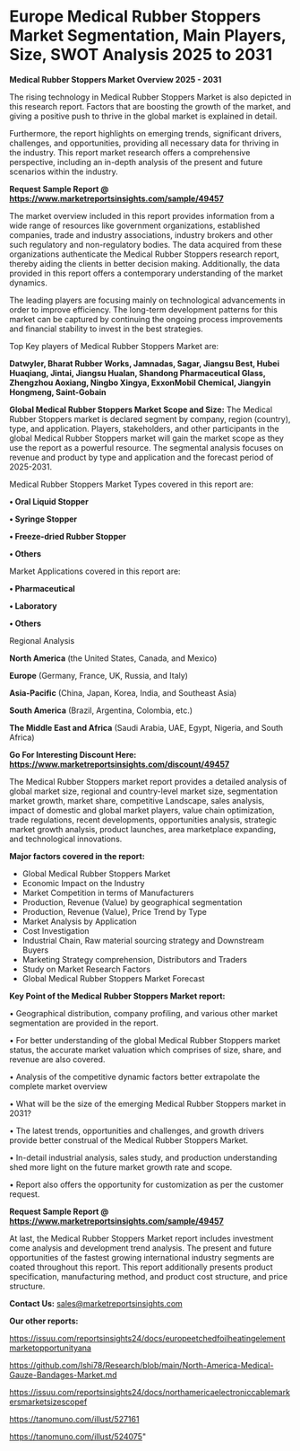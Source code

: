 # Europe Medical Rubber Stoppers Market Segmentation, Main Players, Size, SWOT Analysis 2025 to 2031

<Strong> Medical Rubber Stoppers Market Overview 2025 - 2031</strong>

The rising technology in Medical Rubber Stoppers Market is also depicted in this research report. Factors that are boosting the growth of the market, and giving a positive push to thrive in the global market is explained in detail.

Furthermore, the report highlights on emerging trends, significant drivers, challenges, and opportunities, providing all necessary data for thriving in the industry. This report market research offers a comprehensive perspective, including an in-depth analysis of the present and future scenarios within the industry.

<strong>Request Sample Report @ <a href=https://www.marketreportsinsights.com/sample/49457>https://www.marketreportsinsights.com/sample/49457</a></strong>

The market overview included in this report provides information from a wide range of resources like government organizations, established companies, trade and industry associations, industry brokers and other such regulatory and non-regulatory bodies. The data acquired from these organizations authenticate the Medical Rubber Stoppers research report, thereby aiding the clients in better decision making. Additionally, the data provided in this report offers a contemporary understanding of the market dynamics.

The leading players are focusing mainly on technological advancements in order to improve efficiency. The long-term development patterns for this market can be captured by continuing the ongoing process improvements and financial stability to invest in the best strategies.

Top Key players of Medical Rubber Stoppers Market are:

<strong>Datwyler, Bharat Rubber Works, Jamnadas, Sagar, Jiangsu Best, Hubei Huaqiang, Jintai, Jiangsu Hualan, Shandong Pharmaceutical Glass, Zhengzhou Aoxiang, Ningbo Xingya, ExxonMobil Chemical, Jiangyin Hongmeng, Saint-Gobain</strong>

<strong><b>Global Medical Rubber Stoppers Market Scope and Size:</b></strong>
The Medical Rubber Stoppers market is declared segment by company, region (country), type, and application. Players, stakeholders, and other participants in the global Medical Rubber Stoppers market will gain the market scope as they use the report as a powerful resource. The segmental analysis focuses on revenue and product by type and application and the forecast period of 2025-2031.

Medical Rubber Stoppers Market Types covered in this report are:

<strong>•  Oral Liquid Stopper

•  Syringe Stopper

•  Freeze-dried Rubber Stopper

•  Others</strong>

Market Applications covered in this report are:

<strong>•  Pharmaceutical

•  Laboratory

•  Others</strong> 

Regional Analysis

<strong>North America</strong> (the United States, Canada, and Mexico)

<strong>Europe</strong> (Germany, France, UK, Russia, and Italy)

<strong>Asia-Pacific</strong> (China, Japan, Korea, India, and Southeast Asia)

<strong>South America</strong> (Brazil, Argentina, Colombia, etc.)

<strong>The Middle East and Africa</strong> (Saudi Arabia, UAE, Egypt, Nigeria, and South Africa)

<strong>Go For Interesting Discount Here: <a href=https://www.marketreportsinsights.com/discount/49457>https://www.marketreportsinsights.com/discount/49457</a></strong>

The Medical Rubber Stoppers market report provides a detailed analysis of global market size, regional and country-level market size, segmentation market growth, market share, competitive Landscape, sales analysis, impact of domestic and global market players, value chain optimization, trade regulations, recent developments, opportunities analysis, strategic market growth analysis, product launches, area marketplace expanding, and technological innovations.

<strong><b>Major factors covered in the report:</b></strong>
<ul>
  <li>Global Medical Rubber Stoppers Market </li>
  <li>Economic Impact on the Industry</li>
  <li>Market Competition in terms of Manufacturers</li>
  <li>Production, Revenue (Value) by geographical segmentation</li>
  <li>Production, Revenue (Value), Price Trend by Type</li>
  <li>Market Analysis by Application</li>
  <li>Cost Investigation</li>
  <li>Industrial Chain, Raw material sourcing strategy and Downstream Buyers</li>
  <li>Marketing Strategy comprehension, Distributors and Traders</li>
  <li>Study on Market Research Factors</li>
  <li>Global Medical Rubber Stoppers Market Forecast</li>
</ul>

<strong><b>Key Point of the Medical Rubber Stoppers Market report:</b></strong>

• Geographical distribution, company profiling, and various other market segmentation are provided in the report.

• For better understanding of the global Medical Rubber Stoppers market status, the accurate market valuation which comprises of size, share, and revenue are also covered.

• Analysis of the competitive dynamic factors better extrapolate the complete market overview

• What will be the size of the emerging Medical Rubber Stoppers market in 2031?

• The latest trends, opportunities and challenges, and growth drivers provide better construal of the Medical Rubber Stoppers Market.

• In-detail industrial analysis, sales study, and production understanding shed more light on the future market growth rate and scope.

• Report also offers the opportunity for customization as per the customer request.

<strong>Request Sample Report @ <a href=https://www.marketreportsinsights.com/sample/49457>https://www.marketreportsinsights.com/sample/49457</a></strong>

At last, the Medical Rubber Stoppers Market report includes investment come analysis and development trend analysis. The present and future opportunities of the fastest growing international industry segments are coated throughout this report. This report additionally presents product specification, manufacturing method, and product cost structure, and price structure.

<strong>Contact Us:</strong>
sales@marketreportsinsights.com

<strong>Our other reports:</strong>

<a href=https://issuu.com/reportsinsights24/docs/europeetchedfoilheatingelementmarketopportunityana>https://issuu.com/reportsinsights24/docs/europeetchedfoilheatingelementmarketopportunityana</a>

<a href=https://github.com/Ishi78/Research/blob/main/North-America-Medical-Gauze-Bandages-Market.md>https://github.com/Ishi78/Research/blob/main/North-America-Medical-Gauze-Bandages-Market.md</a>

<a href=https://issuu.com/reportsinsights24/docs/northamericaelectroniccablemarkersmarketsizescopef>https://issuu.com/reportsinsights24/docs/northamericaelectroniccablemarkersmarketsizescopef</a>

<a href=https://tanomuno.com/illust/527161>https://tanomuno.com/illust/527161</a>

<a href=https://tanomuno.com/illust/524075>https://tanomuno.com/illust/524075</a>"
